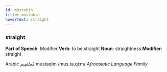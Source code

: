```yaml
---
id: müstokin
title: müstokin
hoverText: straight
---
```


### straight

**Part of Speech**: Modifier
**Verb**: to be straight
**Noun**: straightness
**Modifier**: straight

Arabic مُسْتَقِيم mustaqīm /mus.ta.qiːm/
*Afroasiatic Language Family*